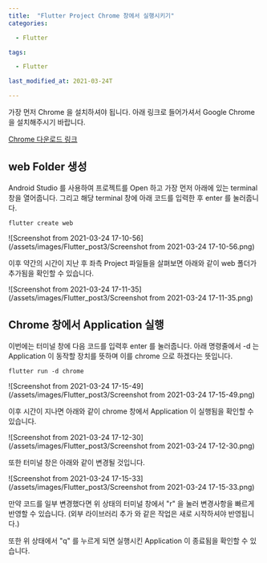 ```yaml
---
title:  "Flutter Project Chrome 창에서 실행시키기"
categories:

  - Flutter

tags:

  - Flutter

last_modified_at: 2021-03-24T

---
```


가장 먼저 Chrome 을 설치하셔야 됩니다. 아래 링크로 들어가셔서 Google Chrome 을 설치해주시기 바랍니다.

[Chrome 다운로드 링크](https://www.google.com/chrome/?brand=BNSD&gclid=CjwKCAjwxuuCBhATEiwAIIIz0cHc1SJcQNLSwgE2PntSx3SMbp10hDZ1NnxItDH9dZV8Xj8KctRkRxoC3NEQAvD_BwE&gclsrc=aw.ds)



## web Folder 생성

Android Studio 를 사용하여 프로젝트를 Open 하고 가장 먼저 아래에 있는 terminal 창을 열어줍니다. 그리고 해당 terminal 창에 아래 코드를 입력한 후 enter 를 눌러줍니다.

```
flutter create web
```

![Screenshot from 2021-03-24 17-10-56](/assets/images/Flutter_post3/Screenshot from 2021-03-24 17-10-56.png)

이후 약간의 시간이 지난 후 좌측 Project 파일들을 살펴보면 아래와 같이 web 폴더가 추가됨을 확인할 수 있습니다.

![Screenshot from 2021-03-24 17-11-35](/assets/images/Flutter_post3/Screenshot from 2021-03-24 17-11-35.png)



## Chrome 창에서 Application 실행

이번에는 터미널 창에 다음 코드를 입력후 enter 를 눌러줍니다. 아래 명령줄에서 -d 는 Application 이 동작할 장치를 뜻하며 이를 chrome 으로 하겠다는 뜻입니다.

```
flutter run -d chrome
```

![Screenshot from 2021-03-24 17-15-49](/assets/images/Flutter_post3/Screenshot from 2021-03-24 17-15-49.png)

이후 시간이 지나면 아래와 같이 chrome 창에서 Application 이 실행됨을 확인할 수 있습니다.

![Screenshot from 2021-03-24 17-12-30](/assets/images/Flutter_post3/Screenshot from 2021-03-24 17-12-30.png)

또한 터미널 창은 아래와 같이 변경될 것입니다.

![Screenshot from 2021-03-24 17-15-33](/assets/images/Flutter_post3/Screenshot from 2021-03-24 17-15-33.png)

만약 코드를 일부 변경했다면 위 상태의 터미널 창에서 "r" 을 눌러 변경사항을 빠르게 반영할 수 있습니다. (외부 라이브러리 추가 와 같은 작업은 새로 시작하셔야 반영됩니다.)

또한 위 상태에서 "q" 를 누르게 되면 실행시킨 Application 이 종료됨을 확인할 수 있습니다.